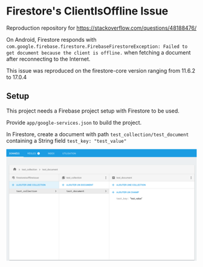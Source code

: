 Firestore's ClientIsOffline Issue
=================================

Reproduction repository for https://stackoverflow.com/questions/48188476/

On Android, Firestore responds with
`com.google.firebase.firestore.FirebaseFirestoreException: Failed to get document because the client is offline.`
when fetching a document after reconnecting to the Internet.

This issue was reproduced on the firestore-core version ranging from 11.6.2 to 17.0.4

Setup
-----

This project needs a Firebase project setup with Firestore to be used.

Provide `app/google-services.json` to build the project.

In Firestore, create a document with path `test_collection/test_document` containing a String field `test_key: "test_value"`

![Firestore database](https://raw.githubusercontent.com/AoDevBlue/FirestoreClientIsOfflineIssue/master/screenshots/database.png)



